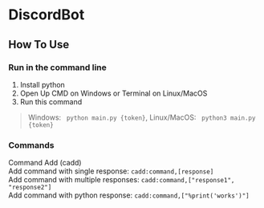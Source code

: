 # DiscordBot

## How To Use

### Run in the command line
1. Install python 
2. Open Up CMD on Windows or Terminal on Linux/MacOS
3. Run this command
> Windows: ```
> python main.py {token}```,
> Linux/MacOS: ```
> python3 main.py {token}``` 

### Commands
Command Add (cadd)<br>
Add command with single response: `cadd:command,[response]`<br>
Add command with multiple responses: `cadd:command,["response1", "response2"]`<br>
Add command with python response: `cadd:command,["%print('works')"]`